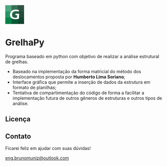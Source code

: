 <img alt="GrelhaPy" src="https://github.com/Muniz1994/GrelhaPy/blob/master/Gpyicon.png" height=60>
<h1 class="anchor">GrelhaPy</h1>
<p>Programa baseado em python com objetivo de realizar a análise estrutural de grelhas.</p>
<ul>
  <li>Baseado na implementação da forma matricial do método dos deslocamentos proposta por <b>Humberto Lima Soriano</b>;</li>
  <li>Interface gráfica que permite a inserção de dados da estrutura em formato de planilhas;</li>
  <li>Tentativa de compartimentação do código de forma a facilitar a implementação futura de outros gêneros de estruturas e outros tipos de análise. </li>
</ul>

<h2>Licença</h2>

<h2>Contato</h2>
<p>Ficarei feliz em ajudar com suas dúvidas!</p>
<a href="mailto:eng.brunomuniz@outlook.com">eng.brunomuniz@outlook.com</a>
